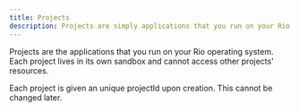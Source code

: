 ```yaml
---
title: Projects
description: Projects are simply applications that you run on your Rio operating system.
---
```


Projects are the applications that you run on your Rio operating system.
Each project lives in its own sandbox and cannot access other projects' resources.

Each project is given an unique projectId upon creation. This cannot be changed later.
